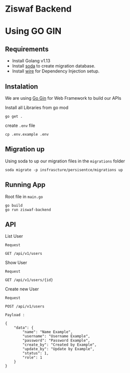# Ziswaf Backend

# Using GO GIN

## Requirements

- Install Golang v1.13
- Install [soda](https://gobuffalo.io/en/docs/db/toolbox/) to create migration database.
- Install [wire](https://github.com/google/wire) for Dependency Injection setup.

## Instalation

We are using [Go Gin](https://github.com/gin-gonic/gin) for Web Framework to build our APIs

Install all Libraries from go mod
```
go get .
```

create `.env` file
```
cp .env.example .env
```

## Migration up

Using soda to up our migration files in the `migrations` folder

```
soda migrate -p insfrascture/persisentce/migrations up
```

## Running App

Root file in `main.go`

```
go build
go run ziswaf-backend
```


## API

List User

```
Request

GET /api/v1/users
```

Show User

```
Request

GET /api/v1/users/{id}
```

Create new User

```
Request 

POST /api/v1/users

Payload :

{
    "data": {
        "name": "Name Example",
        "username": "Username Example",
        "password": "Password Example",
        "create_by": "Created by Example",
        "update_by": "Update by Example",
        "status": 1,
        "role": 1
    }
}
```